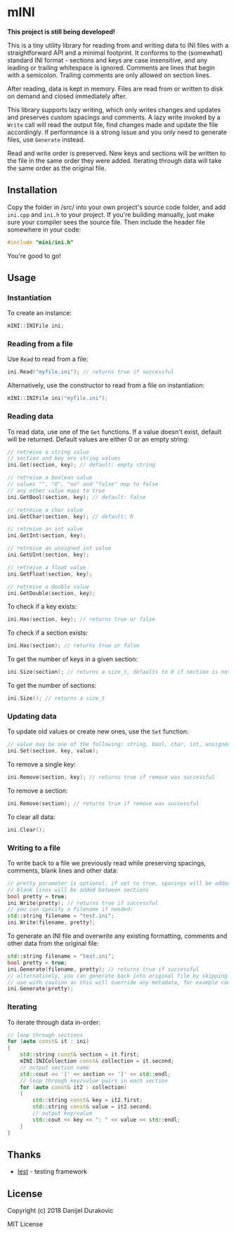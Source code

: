 # mINI

**This project is still being developed!**

This is a tiny utility library for reading from and writing data to INI files with a straightforward API and a minimal footprint. It conforms to the (somewhat) standard INI format - sections and keys are case insensitive, and any leading or trailing whitespace is ignored. Comments are lines that begin with a semicolon. Trailing comments are only allowed on section lines.

After reading, data is kept in memory. Files are read from or written to disk on demand and closed immediately after.

This library supports lazy writing, which only writes changes and updates and preserves custom spacings and comments. A lazy write invoked by a `Write` call will read the output file, find changes made and update the file accordingly. If performance is a strong issue and you only need to generate files, use `Generate` instead.

Read and write order is preserved. New keys and sections will be written to the file in the same order they were added. Iterating through data will take the same order as the original file.

## Installation

Copy the folder in /src/ into your own project's source code folder, and add `ini.cpp` and `ini.h` to your project. If you're building manually, just make sure your compiler sees the source file. Then include the header file somewhere in your code:
```C++
#include "mini/ini.h"
```

You're good to go!

## Usage

### Instantiation

To create an instance:
```C++
mINI::INIFile ini;
```

### Reading from a file

Use `Read` to read from a file:
```C++
ini.Read("myfile.ini"); // returns true if successful
```

Alternatively, use the constructor to read from a file on instantiation:
```C++
mINI::INIFile ini("myfile.ini");
```

### Reading data

To read data, use one of the `Get` functions. If a value doesn't exist, default will be returned. Default values are either 0 or an empty string:
```C++
// retreive a string value
// section and key are string values
ini.Get(section, key); // default: empty string

// retreive a boolean value
// values "", "0", "no" and "false" map to false
// any other value maps to true
ini.GetBool(section, key); // default: false

// retreive a char value
ini.GetChar(section, key); // default: 0

// retreive an int value
ini.GetInt(section, key);

// retreive an unsigned int value
ini.GetUInt(section, key);

// retreive a float value
ini.GetFloat(section, key);

// retreive a double value
ini.GetDouble(section, key);
```

To check if a key exists:
```C++
ini.Has(section, key); // returns true or false
```

To check if a section exists:
```C++
ini.Has(section); // returns true or false
```

To get the number of keys in a given section:
```C++
ini.Size(section); // returns a size_t, defaults to 0 if section is not found
```

To get the number of sections:
```C++
ini.Size(); // returns a size_t
```

### Updating data

To update old values or create new ones, use the `Set` function:
```C++
// value may be one of the following: string, bool, char, int, unsigned int, float, double
ini.Set(section, key, value);
```

To remove a single key:
```C++
ini.Remove(section, key); // returns true if remove was successful
```

To remove a section:
```C++
ini.Remove(section); // returns true if remove was successful
```

To clear all data:
```C++
ini.Clear();
```

### Writing to a file

To write back to a file we previously read while preserving spacings, comments, blank lines and other data:
```C++
// pretty parameter is optional. if set to true, spacings will be added around values and keys and
// blank lines will be added between sections
bool pretty = true;
ini.Write(pretty); // returns true if successful
// you can specify a filename if needed:
std::string filename = "test.ini";
ini.Write(filename, pretty);
```

To generate an INI file and overwrite any existing formatting, comments and other data from the original file:
```C++
std::string filename = "test.ini";
bool pretty = true;
ini.Generate(filename, pretty); // returns true if successful
// alternatively, you can generate back into original file by skipping the filename parameter
// use with caution as this will override any metadata, for example comments
ini.Generate(pretty);
```

### Iterating

To iterate through data in-order:
```C++
// loop through sections
for (auto const& it : ini)
{
	std::string const& section = it.first;
	mINI:INICollection const& collection = it.second;
	// output section name
	std::cout << '[' << section << ']' << std::endl;
	// loop through key/value pairs in each section
	for (auto const& it2 : collection)
	{
		std::string const& key = it2.first;
		std::string const& value = it2.second;
		// output key/value
		std::cout << key << ": " << value << std::endl;
	}
}
```

## Thanks

- [lest](https://github.com/martinmoene/lest) - testing framework

## License

Copyright (c) 2018 Danijel Durakovic

MIT License